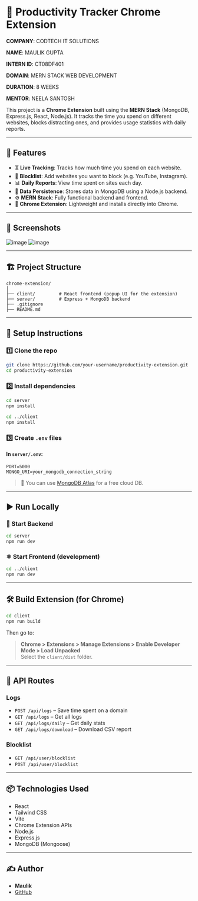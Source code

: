 # 🚀 Productivity Tracker Chrome Extension

**COMPANY**: CODTECH IT SOLUTIONS

**NAME**: MAULIK GUPTA

**INTERN ID**: CT08DF401

**DOMAIN**: MERN STACK WEB DEVELOPMENT

**DURATION**: 8 WEEKS

**MENTOR**: NEELA SANTOSH


This project is a **Chrome Extension** built using the **MERN Stack** (MongoDB, Express.js, React, Node.js). It tracks the time you spend on different websites, blocks distracting ones, and provides usage statistics with daily reports.

---

## 🧠 Features

- ⏳ **Live Tracking**: Tracks how much time you spend on each website.
- 🚫 **Blocklist**: Add websites you want to block (e.g. YouTube, Instagram).
- 📊 **Daily Reports**: View time spent on sites each day.
- 💾 **Data Persistence**: Stores data in MongoDB using a Node.js backend.
- ⚙️ **MERN Stack**: Fully functional backend and frontend.
- 🧩 **Chrome Extension**: Lightweight and installs directly into Chrome.

---

## 📸 Screenshots
![image](https://github.com/user-attachments/assets/4fb2aad5-4293-48e1-853f-591827740e04)
![image](https://github.com/user-attachments/assets/e992f1e4-c913-45c2-ab56-7ced91580bea)

---

## 🏗️ Project Structure

```
chrome-extension/
│
├── client/         # React frontend (popup UI for the extension)
├── server/         # Express + MongoDB backend
├── .gitignore
├── README.md
```

---

## 🔧 Setup Instructions

### 1️⃣ Clone the repo
```bash
git clone https://github.com/your-username/productivity-extension.git
cd productivity-extension
```

### 2️⃣ Install dependencies
```bash
cd server
npm install

cd ../client
npm install
```

### 3️⃣ Create `.env` files

#### In `server/.env`:
```
PORT=5000
MONGO_URI=your_mongodb_connection_string
```

> 📝 You can use [MongoDB Atlas](https://www.mongodb.com/atlas/database) for a free cloud DB.

---

## ▶️ Run Locally

### 🔁 Start Backend
```bash
cd server
npm run dev
```

### ⚛️ Start Frontend (development)
```bash
cd ../client
npm run dev
```

---

## 🛠️ Build Extension (for Chrome)

```bash
cd client
npm run build
```

Then go to:

> **Chrome > Extensions > Manage Extensions > Enable Developer Mode > Load Unpacked**  
> Select the `client/dist` folder.

---

## 📂 API Routes

### Logs
- `POST /api/logs` – Save time spent on a domain
- `GET /api/logs` – Get all logs
- `GET /api/logs/daily` – Get daily stats
- `GET /api/logs/download` – Download CSV report

### Blocklist
- `GET /api/user/blocklist`
- `POST /api/user/blocklist`

---


## 📦 Technologies Used

- React
- Tailwind CSS
- Vite
- Chrome Extension APIs
- Node.js
- Express.js
- MongoDB (Mongoose)

---


## ✍️ Author

- **Maulik**
- [GitHub](https://github.com/maulikgupta27)
